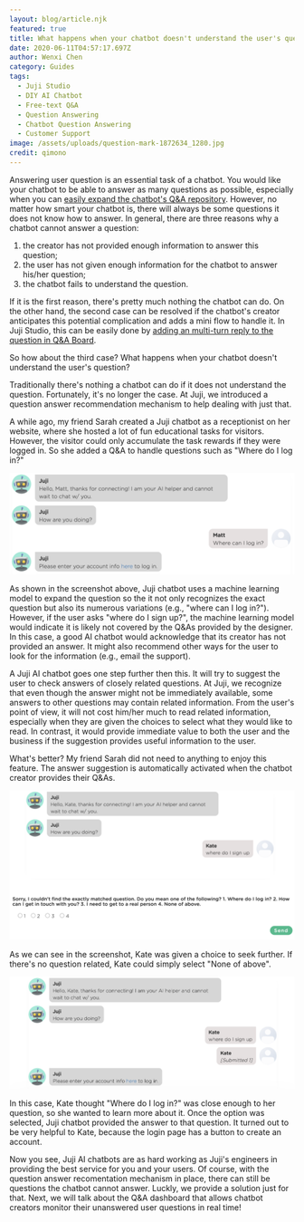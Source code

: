 ```yaml
---
layout: blog/article.njk
featured: true
title: What happens when your chatbot doesn't understand the user's question?
date: 2020-06-11T04:57:17.697Z
author: Wenxi Chen
category: Guides
tags:
  - Juji Studio
  - DIY AI Chatbot
  - Free-text Q&A
  - Question Answering
  - Chatbot Question Answering
  - Customer Support
image: /assets/uploads/question-mark-1872634_1280.jpg
credit: qimono
---
```

Answering user question is an essential task of a chatbot. You would like your chatbot to be able to answer as many questions as possible, especially when you can [easily expand the chatbot's Q&A repository](https://juji.io/blog/building-a-smart-chatbot-in-a-few-minutes-to-answer-free-text-questions/). However, no matter how smart your chatbot is, there will always be some questions it does not know how to answer. In general, there are three reasons why a chatbot cannot answer a question: 

1. the creator has not provided enough information to answer this question;
2. the user has not given enough information for the chatbot to answer his/her question;
3. the chatbot fails to understand the question. 

If it is the first reason, there's pretty much nothing the chatbot can do. On the other hand, the second case can be resolved if the chatbot's creator anticipates this potential complication and adds a mini flow to handle it. In Juji Studio, this can be easily done by [adding an multi-turn reply to the question in Q&A Board](https://juji.io/blog/how-to-make-your-chatbot-to-answer-non-trivial-questions/). 

So how about the third case? What happens when your chatbot doesn't understand the user's question?

Traditionally there's nothing a chatbot can do if it does not understand the question. Fortunately, it's no longer the case. At Juji, we introduced a question answer recommendation mechanism to help dealing with just that.

A while ago, my friend Sarah created a Juji chatbot as a receptionist on her website, where she hosted a lot of fun educational tasks for visitors. However, the visitor could only accumulate the task rewards if they were logged in. So she added a Q&A to handle questions such as "Where do I log in?" 

![Juji AI chatbot uses machine learning model to answer a user question](/assets/uploads/screen-shot-2020-06-07-at-12.29.49-pm.png "Juji AI chatbot uses machine learning model to answer a user question")

As shown in the screenshot above, Juji chatbot uses a machine learning model to expand the question so the it not only recognizes the exact question but also its numerous variations (e.g., "where can I log in?"). However, if the user asks "where do I sign up?", the machine learning model would indicate it is likely not covered by the Q&As provided by the designer. In this case, a good AI chatbot would acknowledge that its creator has not provided an answer. It might also recommend other ways for the user to look for the information (e.g., email the support). 

A Juji AI chatbot goes one step further then this. It will try to suggest the user to check answers of closely related questions. At Juji, we recognize that even though the answer might not be immediately available, some answers to other questions may contain related information. From the user's point of view, it will not cost him/her much to read related information, especially when they are given the choices to select what they would like to read. In contrast, it would provide immediate value to both the user and the business if the suggestion provides useful information to the user.

What's better? My friend Sarah did not need to anything to enjoy this feature. The answer suggestion is automatically activated when the chatbot creator provides their Q&As.

![Juji AI chatbot use another machine learning model to suggest related question answers](/assets/uploads/screen-shot-2020-06-07-at-12.40.39-pm.png "Juji AI chatbot use another machine learning model to suggest related question answers")

As we can see in the screenshot, Kate was given a choice to seek further. If there's no question related, Kate could simply select "None of above".

![Juji AI chatbot provides related information after user selected an related question](/assets/uploads/screen-shot-2020-06-07-at-12.41.49-pm.png "Juji AI chatbot provides related information after user selected an related question")

In this case, Kate thought "Where do I log in?" was close enough to her question, so she wanted to learn more about it. Once the option was selected, Juji chatbot provided the answer to that question. It turned out to be very helpful to Kate, because the login page has a button to create an account.

Now you see, Juji AI chatbots are as hard working as Juji's engineers in providing the best service for you and your users. Of course, with the question answer recomentation mechanism in place, there can still be questions the chatbot cannot answer. Luckly, we provide a solution just for that. Next, we will talk about the Q&A dashboard that allows chatbot creators monitor their unanswered user questions in real time!